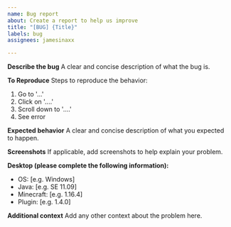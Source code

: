 ```yaml
---
name: Bug report
about: Create a report to help us improve
title: "[BUG] {Title}"
labels: bug
assignees: jamesinaxx

---
```


**Describe the bug**
A clear and concise description of what the bug is.

**To Reproduce**
Steps to reproduce the behavior:
1. Go to '...'
2. Click on '....'
3. Scroll down to '....'
4. See error

**Expected behavior**
A clear and concise description of what you expected to happen.

**Screenshots**
If applicable, add screenshots to help explain your problem.

**Desktop (please complete the following information):**
 - OS: [e.g. Windows]
- Java: [e.g. SE 11.09]
- Minecraft: [e.g. 1.16.4]
- Plugin: [e.g. 1.4.0]

**Additional context**
Add any other context about the problem here.
